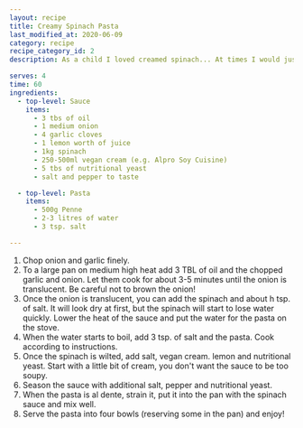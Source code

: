 ```yaml
---
layout: recipe
title: Creamy Spinach Pasta
last_modified_at: 2020-06-09
category: recipe
recipe_category_id: 2
description: As a child I loved creamed spinach... At times I would just have the frozen creamed spinach for dinner, sometimes with pasta, sometimes with a fried egg and potatoes or just by itself... So this brings back memories of my earliest cooking days, but I've made a few tweaks to make it tastier and a bit more like a real dish and not just warmed up frozen stuff... Saying this, feel free to use frozen spinach instead!

serves: 4
time: 60
ingredients:
  - top-level: Sauce
    items:
      - 3 tbs of oil
      - 1 medium onion
      - 4 garlic cloves
      - 1 lemon worth of juice
      - 1kg spinach
      - 250-500ml vegan cream (e.g. Alpro Soy Cuisine)
      - 5 tbs of nutritional yeast
      - salt and pepper to taste

  - top-level: Pasta
    items:
      - 500g Penne
      - 2-3 litres of water
      - 3 tsp. salt

---
```

1.	Chop onion and garlic finely.
2.	To a large pan on medium high heat add 3 TBL of oil and the chopped garlic and onion. Let them cook for about 3-5 minutes until the onion is translucent. Be careful not to brown the onion!
3.	Once the onion is translucent, you can add the spinach and about h tsp. of salt. It will look dry at first, but the spinach will start to lose water quickly. Lower the heat of the sauce and put the water for the pasta on the stove.
4.	When the water starts to boil, add 3 tsp. of salt and the pasta. Cook according to instructions.
5.	Once the spinach is wilted, add salt, vegan cream. lemon and nutritional yeast. Start with a little bit of cream, you don't want the sauce to be too soupy.
6.	Season the sauce with additional salt, pepper and nutritional yeast.
7.	When the pasta is al dente, strain it, put it into the pan with the spinach sauce and mix well.
9. Serve the pasta into four bowls (reserving some in the pan) and enjoy!
